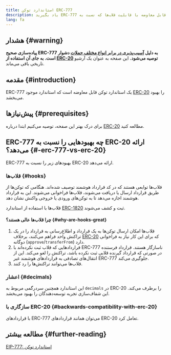 ```yaml
---
title: استاندارد توکن ERC-777
description: یاد بگیرید ERC-777 چیست؛ یک استاندارد توکن قابل معاوضه با قابلیت قلاب‌ها که نسبت به ERC-20 بهبود یافته است، هرچند به دلایل امنیتی استفاده از ERC-20 توصیه می‌شود.
lang: fa
---
```


## هشدار {#warning}

**پیاده‌سازی صحیح ERC-777 به دلیل [آسیب‌پذیری در برابر انواع مختلف حملات](https://github.com/OpenZeppelin/openzeppelin-contracts/issues/2620) دشوار است. به جای آن استفاده از [ERC-20](/developers/docs/standards/tokens/erc-20/) توصیه می‌شود.** این صفحه به عنوان یک آرشیو تاریخی باقی می‌ماند.

## مقدمه {#introduction}

ERC-777 یک استاندارد توکن قابل معاوضه است که استاندارد موجود [ERC-20](/developers/docs/standards/tokens/erc-20/) را بهبود می‌بخشد.

## پیش‌نیازها {#prerequisites}

برای درک بهتر این صفحه، توصیه می‌کنیم ابتدا درباره [ERC-20](/developers/docs/standards/tokens/erc-20/) مطالعه کنید.

## ERC-777 چه بهبودهایی را نسبت به ERC-20 ارائه می‌دهد؟ {#-erc-777-vs-erc-20}

ERC-777 بهبودهای زیر را نسبت به ERC-20 ارائه می‌دهد.

### قلاب‌ها {#hooks}

قلاب‌ها توابعی هستند که در کد قرارداد هوشمند توصیف شده‌اند. هنگامی که توکن‌ها از طریق قرارداد ارسال یا دریافت می‌شوند، قلاب‌ها فراخوانی می‌شوند. این به قرارداد هوشمند اجازه می‌دهد تا به توکن‌های ورودی یا خروجی واکنش نشان دهد.

قلاب‌ها با استفاده از استاندارد [ERC-1820](https://eips.ethereum.org/EIPS/eip-1820) ثبت و کشف می‌شوند.

#### چرا قلاب‌ها عالی هستند؟ {#why-are-hooks-great}

1. قلاب‌ها امکان ارسال توکن‌ها به یک قرارداد و اطلاع‌رسانی به قرارداد را در یک تراکنش واحد فراهم می‌کنند، برخلاف [ERC-20](https://eips.ethereum.org/EIPS/eip-20) که برای این کار نیاز به فراخوانی دوگانه (`approve`/`transferFrom`) دارد.
2. قراردادهایی که قلاب ثبت نکرده‌اند با ERC-777 ناسازگار هستند. قرارداد فرستنده در صورتی که قرارداد گیرنده قلابی ثبت نکرده باشد، تراکنش را لغو می‌کند. این از انتقال‌های تصادفی به قراردادهای هوشمند غیر ERC-777 جلوگیری می‌کند.
3. قلاب‌ها می‌توانند تراکنش‌ها را رد کنند.

### اعشار {#decimals}

این استاندارد همچنین سردرگمی مربوط به `decimals` در ERC-20 را برطرف می‌کند. این شفاف‌سازی تجربه توسعه‌دهندگان را بهبود می‌بخشد.

### سازگاری با ERC-20 {#backwards-compatibility-with-erc-20}

با قراردادهای ERC-777 می‌توان همانند قراردادهای ERC-20 تعامل کرد.

## مطالعه بیشتر {#further-reading}

[EIP-777: استاندارد توکن](https://eips.ethereum.org/EIPS/eip-777)
